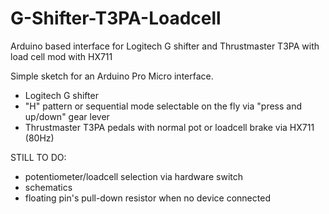 # G-Shifter-T3PA-Loadcell
Arduino based interface for Logitech G shifter and Thrustmaster T3PA with load cell mod with HX711

Simple sketch for an Arduino Pro Micro interface.
- Logitech G shifter
- "H" pattern or sequential mode selectable on the fly via "press and up/down" gear lever
- Thrustmaster T3PA pedals with normal pot or loadcell brake via HX711 (80Hz)

STILL TO DO:
- potentiometer/loadcell selection via hardware switch
- schematics
- floating pin's pull-down resistor when no device connected
